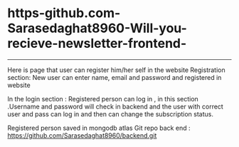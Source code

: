 # https-github.com-Sarasedaghat8960-Will-you-recieve-newsletter-frontend-
----------------------------------------
Here is page that user can register him/her self in the website 
Registration section: New user can enter name, email and password and registered in website

In the login section : Registered person can log in , in this section .Username and password will check in backend and the user with correct user and pass can log in and then can change the subscription status.

Registered person saved in mongodb atlas 
Git repo back end : https://github.com/Sarasedaghat8960/backend.git
